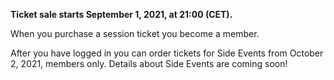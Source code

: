 __Ticket sale starts September 1, 2021, at 21:00 (CET).__

When you purchase a session ticket you become a member.

After you have logged in you can order tickets for Side Events from October 2, 2021, members only. Details about Side Events are coming soon!
